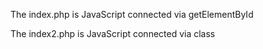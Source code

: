 The index.php is JavaScript connected via getElementById

The index2.php is JavaScript connected via class
